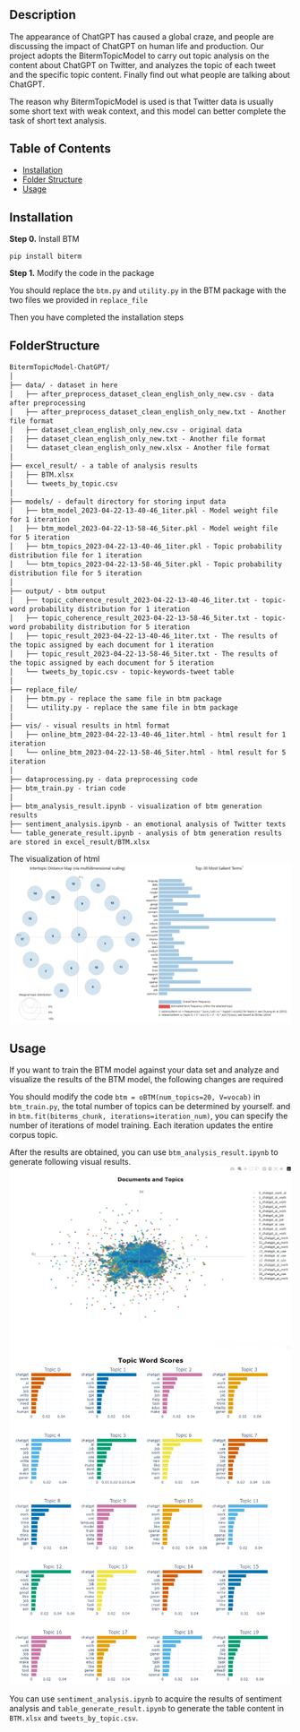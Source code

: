 # <BitermTopicModel-ChatGPTAnalysis>

## Description

The appearance of ChatGPT has caused a global craze, and people are discussing the impact of ChatGPT on human life and production. Our project adopts the BitermTopicModel to carry out topic analysis on the content about ChatGPT on Twitter, and analyzes the topic of each tweet and the specific topic content. Finally find out what people are talking about ChatGPT.

The reason why BitermTopicModel is used is that Twitter data is usually some short text with weak context, and this model can better complete the task of short text analysis.

## Table of Contents

- [Installation](#installation)
- [Folder Structure](#folderstructure)
- [Usage](#usage)

## Installation

**Step 0.** Install BTM
```
pip install biterm
```

**Step 1.** Modify the code in the package
 
You should replace the `btm.py` and `utility.py` in the BTM package with the two files we provided in `replace_file`

Then you have completed the installation steps

## FolderStructure
```
BitermTopicModel-ChatGPT/
│
├── data/ - dataset in here
│   ├── after_preprocess_dataset_clean_english_only_new.csv - data after preprocessing
│   ├── after_preprocess_dataset_clean_english_only_new.txt - Another file format
│   ├── dataset_clean_english_only_new.csv - original data
│   ├── dataset_clean_english_only_new.txt - Another file format
│   └── dataset_clean_english_only_new.xlsx - Another file format
│
├── excel_result/ - a table of analysis results
│   ├── BTM.xlsx
│   └── tweets_by_topic.csv
│
├── models/ - default directory for storing input data
│   ├── btm_model_2023-04-22-13-40-46_1iter.pkl - Model weight file for 1 iteration 
│   ├── btm_model_2023-04-22-13-58-46_5iter.pkl - Model weight file for 5 iteration
│   ├── btm_topics_2023-04-22-13-40-46_1iter.pkl - Topic probability distribution file for 1 iteration
│   └── btm_topics_2023-04-22-13-58-46_5iter.pkl - Topic probability distribution file for 5 iteration
│
├── output/ - btm output
│   ├── topic_coherence_result_2023-04-22-13-40-46_1iter.txt - topic-word probability distribution for 1 iteration 
│   ├── topic_coherence_result_2023-04-22-13-58-46_5iter.txt - topic-word probability distribution for 5 iteration 
│   ├── topic_result_2023-04-22-13-40-46_1iter.txt - The results of the topic assigned by each document for 1 iteration
│   ├── topic_result_2023-04-22-13-58-46_5iter.txt - The results of the topic assigned by each document for 5 iteration
│   └── tweets_by_topic.csv - topic-keywords-tweet table
│
├── replace_file/
│   ├── btm.py - replace the same file in btm package
│   └── utility.py - replace the same file in btm package
│
├── vis/ - visual results in html format 
│   ├── online_btm_2023-04-22-13-40-46_1iter.html - html result for 1 iteration
│   └── online_btm_2023-04-22-13-58-46_5iter.html - html result for 5 iteration
│
├── dataprocessing.py - data preprocessing code
├── btm_train.py - trian code
│
├── btm_analysis_result.ipynb - visualization of btm generation results
├── sentiment_analysis.ipynb - an emotional analysis of Twitter texts
└── table_generate_result.ipynb - analysis of btm generation results are stored in excel_result/BTM.xlsx
```

The visualization of html
![Intertopic Distance Map](./vis/Intertopic%20Distance%20Map.png)


## Usage

If you want to train the BTM model against your data set and analyze and visualize the results of the BTM model, the following changes are required

You should modify the code `btm = oBTM(num_topics=20, V=vocab)` in `btm_train.py`, the total number of topics can be determined by yourself. and in `btm.fit(biterms_chunk, iterations=iteration_num)`, you can specify the number of iterations of model training. Each iteration updates the entire corpus topic.

After the results are obtained, you can use `btm_analysis_result.ipynb` to generate following visual results.
![Documents and Topics](./vis/Documents%20and%20Topics.png)
![Topic Word Scores](./vis/Topic%20Word%20Scores.png)

You can use `sentiment_analysis.ipynb` to acquire
 the results of sentiment analysis and `table_generate_result.ipynb` to generate the table content in `BTM.xlsx` and `tweets_by_topic.csv`.

